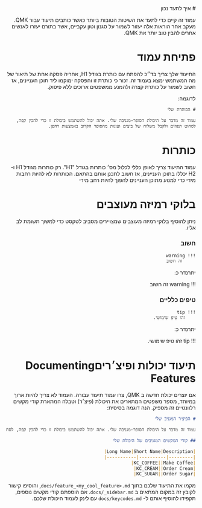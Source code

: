 <div dir="rtl" markdown="1">
# איך לתעד נכון

עמוד זה קיים כדי לתעד את השיטות הטובות ביותר כאשר כותבים תיעוד עבור QMK. מעקב אחר הוראות אלה יעזור לשמור על סגנון וטון עקביים, אשר בתורם יעזרו לאנשים אחרים להבין טוב יותר את QMK.

# פתיחת עמוד

התיעוד שלך צריך בד״כ להפתח עם כותרת בגודל H1, אחריה פסקה אחת של תיאור של מה המשתמש ימצא בעמוד זה.
זכור כי כותרת זו והפסקה ימוקמו ליד תוכן העניינים, אז חשוב לשמור על כותרת קצרה ולהמנע ממשפטים ארוכים ללא פיסוק.

לדוגמה:

```
# הכותרת שלי

עמוד זה מדבר על היכולת הסופר-מגניבה שלי. אתה יכול להשתמש ביכולת זו כדי להכין קפה, לסחוט תפוזים ולקבל משלוח של ביצים ועוגות מהסופר הקרוב באמצעות רחפן.
```

# כותרות

עמוד התיעוד צריך לאופן כללי לכלול מס׳ כותרות בגודל "H1". רק כותרות מגודל H1 ו- H2 יכללו בתוכן העניינים, אז חשוב לתכנן אותם בהתאם. הכותרות לא להיות רחבות מידי כדי למנוע מתוכן העניינים להפוך להיות רחב מידי

# בלוקי רמיזה מעוצבים

ניתן להוסיף בלוקי רמיזה מעוצבים שמצויירים מסביב לטקסט כדי למשוך תשומת לב אליו.

### חשוב

```
!!! warning
     זה חשוב
```

יתרנדר כ:

!!! warning
     זה חשוב

### טיפים כלליים

```
!!! tip
    זהו טיפ שימושי.
```

יתרנדר כ:

!!! tip
    זהו טיפ שימושי.


# תיעוד יכולות ופיצ׳ריםDocumenting Features

אם יוצרים יכולת חדשה ב QMK, צרו עמוד תיעוד עבורה. העמוד לא צריך להיות ארוך במיוחד, מספר משפטים המתארים את היכולת (פיצ׳ר) וטבלה המתארת קודי מקשים רלוונטיים זה מספיק. הנה דוגמה בסיסית:

```markdown
# הפיצ׳ר המגניב שלי

עמוד זה מדבר על היכולת הסופר-מגניבה שלי. אתה יכול להשתמש ביכולת זו כדי להכין קפה, לסחוט תפוזים ולקבל משלוח של ביצים ועוגות מהסופר הקרוב באמצעות רחפן.

## קודי המקשים המגניבים של היכולת שלי

|Long Name|Short Name|Description|
|---------|----------|-----------|
|KC_COFFEE||Make Coffee|
|KC_CREAM||Order Cream|
|KC_SUGAR||Order Sugar|
```

מקמו את התיעוד שלכם בתוך  `docs/feature_<my_cool_feature>.md`, והוסיפו קישור לקובץ זה במקום המתאים ב `docs/_sidebar.md`. אם הוספתם קודי מקשים נוספים, תקפידו להוסיף אותם ל-  `docs/keycodes.md` עם לינק לעמוד היכולת שלכם.
</div>
